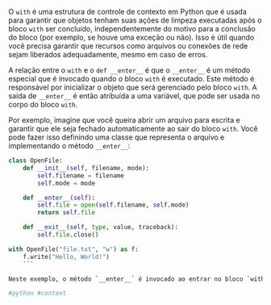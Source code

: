 O `with` é uma estrutura de controle de contexto em Python que é usada para garantir que objetos tenham suas ações de limpeza executadas após o bloco `with` ser concluído, independentemente do motivo para a conclusão do bloco (por exemplo, se houve uma exceção ou não). Isso é útil quando você precisa garantir que recursos como arquivos ou conexões de rede sejam liberados adequadamente, mesmo em caso de erros.

A relação entre o `with` e o `def __enter__` é que o `__enter__` é um método especial que é invocado quando o bloco `with` é executado. Este método é responsável por inicializar o objeto que será gerenciado pelo bloco `with`. A saída de `__enter__` é então atribuída a uma variável, que pode ser usada no corpo do bloco `with`.

Por exemplo, imagine que você queira abrir um arquivo para escrita e garantir que ele seja fechado automaticamente ao sair do bloco `with`. Você pode fazer isso definindo uma classe que representa o arquivo e implementando o método `__enter__`:


```python
class OpenFile:
    def __init__(self, filename, mode):
        self.filename = filename
        self.mode = mode

    def __enter__(self):
        self.file = open(self.filename, self.mode)
        return self.file

    def __exit__(self, type, value, traceback):
        self.file.close()

with OpenFile("file.txt", "w") as f:
    f.write("Hello, World!")
    ```

Neste exemplo, o método `__enter__` é invocado ao entrar no bloco `with`, abrindo o arquivo `file.txt` com o modo de escrita e retornando a referência ao objeto de arquivo. Quando saímos do bloco `with`, o método `__exit__` é chamado, fechando o arquivo automaticamente.

#python #context